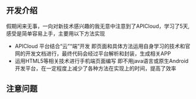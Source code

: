 ## 开发介绍
假期闲来无事，一向对新技术感兴趣的我无意中注意到了APICloud，学习了5天,感受是简单容易上手，主要用以下方法实现
- APICloud 平台结合“云”“端”开发
即页面和具体方法运用自身学习的技术和官网的开发文档进行，最终代码会经过平台解析和封装，生成相关APP
- 运用HTML5等相关技术进行手机端页面编写
即不用java语言或原生Android开发平台，在一定程度上减少了各种方法在实现上的时间，提高了效率
## 注意问题
<!-- 代码工具：sublime text3 -->
<!-- 静态页面用HTML5特性 和APICloud无任何关系 可用浏览器进行调试-->
<!-- 根据UI 1080 * 1920图进行页面设计 -->
<!-- 切图，变背景透明http://www.aigei.com/bgremover/ -->
<!-- 屏幕中的宽度为实际的二分之一 -->
<!-- 弹性、流式进行布局 -->
<!-- 快速代码  输入：  nav>div.menu*5  按下tab-->
<!-- 支持滑动切换 也支持点击切换 -->
<!-- onclick事件在浏览器中有300ms延迟，用框架处理 -->
<!-- 添加tapmode onclick属性,消除延迟 -->
<!-- ctrl+D 选中所在的单词 -->
